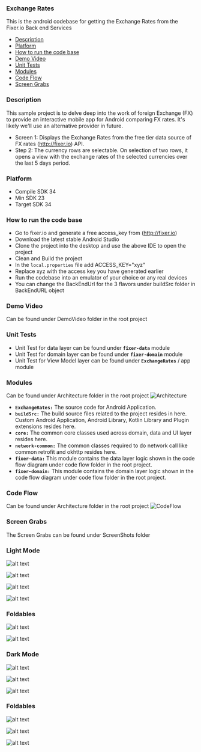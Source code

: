 ### Exchange Rates

This is the android codebase for getting the Exchange Rates from the Fixer.io Back end Services

- [Description](#description)
- [Platform](#platform)
- [How to run the code base](#how-to-run-the-code-base)
- [Demo Video](#demo-video)
- [Unit Tests](#unit-tests)
- [Modules](#modules)
- [Code Flow](#code-flow)
- [Screen Grabs](#screen-grabs)


### Description
This sample project is to delve deep into the work of foreign Exchange (FX) to provide an interactive mobile app for Android comparing FX rates. It's likely we'll use an alternative provider in future. 

- Screen 1:
  Displays the Exchange Rates from the free tier data source of FX rates (http://fixer.io)
  API. 
- Step 2:
  The currency rows are selectable. On selection of two rows, it opens a view with the exchange
  rates of the selected currencies over the last 5 days period.


### Platform

- Compile SDK 34
- Min SDK 23
- Target SDK 34

### How to run the code base

- Go to fixer.io and generate a free access_key from (http://fixer.io)
- Download the latest stable Android Studio
- Clone the project into the desktop and use the above IDE to open the project
- Clean and Build the project
- In the `local.properties` file add ACCESS_KEY="xyz"
- Replace xyz with the access key you have generated earlier
- Run the codebase into an emulator of your choice or any real devices
- You can change the BackEndUrl for the 3 flavors under buildSrc folder in BackEndURL object

### Demo Video
Can be found under DemoVideo folder in the root project


### Unit Tests

- Unit Test for data layer can be found under **`fixer-data`** module
- Unit Test for domain layer can be found under **`fixer-domain`** module
- Unit Test for View Model layer can be found under **`ExchangeRates`** / app module

### Modules

Can be found under Architecture folder in the root project
![Architecture](https://github.com/GeorgePeterPandian/ExchangeRate/blob/main/Architecture/ModulesOverview.png)

- **`ExchangeRates:`** The source code for Android Application.
- **`buildSrc:`** The build source files related to the project resides in here. Custom Android
  Application, Android Library, Kotlin Library and Plugin extensions resides here.
- **`core:`** The common core classes used across domain, data and UI layer resides here.
- **`network-common:`** The common classes required to do network call like common retrofit and
  okhttp resides here.
- **`fixer-data:`** This module contains the data layer logic shown in the code flow diagram under
  code flow folder in the root project.
- **`fixer-domain:`** This module contains the domain layer logic shown in the code flow diagram
  under code flow folder in the root project.


### Code Flow

Can be found under Architecture folder in the root project
![CodeFlow](https://github.com/GeorgePeterPandian/ExchangeRate/blob/main/Architecture/CodeFlow.png)


### Screen Grabs

The Screen Grabs can be found under ScreenShots folder

###  Light Mode


![alt text](https://github.com/GeorgePeterPandian/ExchangeRate/blob/main/ScreenShots/Light/Screenshot_20240907-172237.png)

![alt text](https://github.com/GeorgePeterPandian/ExchangeRate/blob/main/ScreenShots/Light/Screenshot_20240907-172241.png)

![alt text](https://github.com/GeorgePeterPandian/ExchangeRate/blob/main/ScreenShots/Light/Screenshot_20240907-172245.png)

![alt text](https://github.com/GeorgePeterPandian/ExchangeRate/blob/main/ScreenShots/Light/Screenshot_20240907-172249.png)


###  Foldables

![alt text](https://github.com/GeorgePeterPandian/ExchangeRate/blob/main/ScreenShots/Light/Screenshot_20240907-172302.png)

![alt text](https://github.com/GeorgePeterPandian/ExchangeRate/blob/main/ScreenShots/Light/Screenshot_20240907-172309.png)


### Dark Mode


![alt text](https://github.com/GeorgePeterPandian/ExchangeRate/blob/main/ScreenShots/Dark/Screenshot_20240907-172147.png)


![alt text](https://github.com/GeorgePeterPandian/ExchangeRate/blob/main/ScreenShots/Dark/Screenshot_20240907-172158.png)


![alt text](https://github.com/GeorgePeterPandian/ExchangeRate/blob/main/ScreenShots/Dark/Screenshot_20240907-172218.png)


### Foldables

![alt text](https://github.com/GeorgePeterPandian/ExchangeRate/blob/main/ScreenShots/Dark/Screenshot_20240907-172336.png)


![alt text](https://github.com/GeorgePeterPandian/ExchangeRate/blob/main/ScreenShots/Dark/Screenshot_20240907-172342.png)


![alt text](https://github.com/GeorgePeterPandian/ExchangeRate/blob/main/ScreenShots/Dark/Screenshot_20240907-172346.png)

